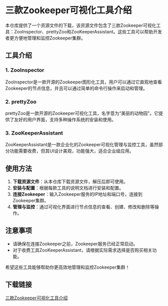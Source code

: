 # 三款Zookeeper可视化工具介绍

本仓库提供了一个资源文件的下载，该资源文件包含了三款Zookeeper可视化工具：ZooInspector、prettyZoo和ZooKeeperAssistant。这些工具可以帮助开发者更方便地管理和监控Zookeeper集群。

## 工具介绍

### 1. ZooInspector
ZooInspector是一款开源的Zookeeper图形化工具，用户可以通过它直观地查看Zookeeper的节点信息，并且可以通过简单的命令行操作来启动和管理。

### 2. prettyZoo
prettyZoo是一款开源的Zookeeper可视化工具，名字意为“美丽的动物园”。它提供了友好的用户界面，支持多种操作系统的安装和使用。

### 3. ZooKeeperAssistant
ZooKeeperAssistant是一款企业化的Zookeeper可视化管理与监控工具，虽然部分功能需要收费，但其UI设计美观，功能强大，适合企业级应用。

## 使用方法

1. **下载资源文件**：从本仓库下载资源文件，解压后即可使用。
2. **安装与配置**：根据每款工具的说明文档进行安装和配置。
3. **连接Zookeeper**：输入Zookeeper服务的IP地址和端口号，连接到Zookeeper集群。
4. **管理与监控**：通过可视化界面进行节点信息的查看、创建、修改和删除等操作。

## 注意事项

- 请确保在连接Zookeeper之前，Zookeeper服务已经正常启动。
- 对于收费工具ZooKeeperAssistant，请根据实际需求选择是否购买相关功能。

希望这些工具能够帮助你更高效地管理和监控Zookeeper集群！

## 下载链接

[三款Zookeeper可视化工具介绍](https://pan.quark.cn/s/cc5d663bdbe9)